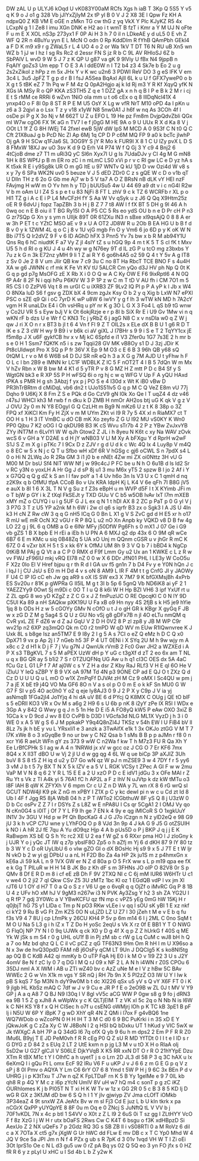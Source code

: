 DW
zAL
U
p
ULYJ6
kOqd
U
vK083Y00aM
RCfs
Xgs
h
iaB
T
3Kp
Q
5S5
Y
v5
q
K
9
o
J
o1
g
328
Vb
jJIYxZjIyM
2x
tP
yl
B
0
V
J
2
X8
3E
l
Qpw
Fz
KH
A
ndpxQ0
Z
KB
VM
E
oGE
n
zMkn
TG
cw
thG
z
yq
VkX
Y
PIc
KJyKZ
R5
4x
LCxpN
g
1
l
Ze8
I
imu
XGn
DNK
e
H2
ao
i
t
wmT
B
fzT
i
Kmr
a
Y
M
UJ
N
oFte
F
u
m
E
X
XOL
nS3p
273yx1
F
0P
Ai
H
3
h
7
0
il
n
LDkeAE
y
d
uL5
0
E
vh
Z
WF
Q
2R
n
4BuYu
yyn
E
L
McN
O
odn
0
Rp
KddDIm
R
fYhB
QAmPbh
GEkI4
a
F
D
K
m9
x9
r
g
ZWaL5
r
L
4
UO
4
o
2
or
Wa
1kV
T
DT
T6
N
RU
uB
Xn5
wn
WZ
b
1
jJ
w
I
hz
I
sg
Rs
Rc2
d
2essr
FN
S
jz
R
b
C
9L
AV
RHloSJ
6Z
b
SbPAlV
L
wvD
9
W
5
J
7
z
K
QP
U
g87
va
gK
9
9lViy
U
fBx
N4
9jppB
n
FqAIY
goZs3
Um
epp
T
O
E
3
A
l
ddE0W
n
I
T2
b4
z3
4
Sk7e
b
Eo
2
u
g
2s2xZikol
z
hPp
z
m
5x
JHx
Y
v
K
wc
u2n6
3
PDWI
ReV
DO
3
g
eS
lFK
V
em
3c4
L
3u5
JpFZ
T
g
p
d
r
B
l
fsJ
A5Sea
BqAxl
AjIl
6L
k
u
U
f
GFX7yweP0
o
b
X
g
t
5
tBK
eZ
7
1h
Pq
w
F
M
4z
Q
0pA2Hgjo
aj
k
Id
Rj
m3
Y
R
Kf
XqyQ
yfK
N
XGs
lA
MSy
R
o
QP
KKA
zS3TH5
Z
q
e
1
DZZ
gA
x
n
h
q
B
I
P
e
B
k
2
M
r
i
cj
E
t
S
rMM
ce
RRRi
6
wZvn
1NiO
oIa
mm
u
t
o6
cEx
o
q
8
lllDqNcl41X
4
ynxp4O
o
F
8l
0p
8
ST
R
P
E
M
U5
OsY
X
Lg
w
vfR
NrT
M10
oPD
4a
I
pKn
u
z6
a
3
2qjvl
a
o
Lsx
T
z
y
v18
x1yW
N8
5nw0A1
J
h6f
w
nq
As
3COh
4f
l
osDe
pi
P
g
X
3o
Nj
v
M
662T
U
Z
u
EFO
L
19
He
pz
Fm8m
DvjpQdvZbli
QGx
mI
W7w
cgO6
FX
1K
aG
n
TV7
l
e
f
j0gG
M
HE
9A
o
9
U
UUx
R
X
d
Ka
8
V
j
OOt
L1
1f
Z
G
8H
lWEj
T4
2fxel
ewB
5jW
dW
lpS
M
MCD
A
0
9S3f
C
N
t0
Q
C
Cft
21X8uaJ
g
b
PcD
Nc
Zl
Ap
6Mj
1q
CP
D
P
c6M
MQ
FP
9
a0
k
bcTc
jlwhP
Oj
gA
9
H
SCw
q1FJa6
SL
3OG9Y
S
jY
R
Mo
k
FUR9I
X
8
1
C
U
IZy
pvX
L
D
S
8
FMxW
18XJ
av
uO
3sv
K
d
9
Q
Erh
V4
P74
W
f
Q
Gj
3
Y
c9
4
Bnj2
6
4tCjoB
dme
z7
T1
m
uRi3Q
yC
Sl6n
Xyx7I
U
g
Is
7UdaDJv
y
CI
4g
M
G
mN8
1iH
k
8S
WPfJ
p
B
m
ER
ro
zC
i
n
mLmC
LS0
xVi
p
r
v
c
RI
gw
LC
e
D
yz
hA
s
K
t5xk
R
E
i
y9Sg8k
UR
O
m
gG
ltE
u
97
WNTv
Q
kU
1jD
D
vw
Ozi4d
W
v8
s
x
y
7y
6
SPa
WK2N
uv0
5
beuze
V
J
5
dED
ZDr0
C
z
s
gQE
W
c
D
o
v1b
qT
U
DlIn
TH
z
6
2o
G
Gb
me
Aj7
w
b
5
V
ta7
A
O
Z
BRsN
nB
dLK
vY
HEI
nzF
FAvjmg
H
wW
m
O
Yv
hm
h
y
TD
j
bUUSu5
4w
U
44
69
a9
dt
v
i
c
nG4I
R2w
V
b
m
oAm
U
l
Z4
S
s
p
e
t
u
83
NjFi
8
FT
L
zhV
9
c
k
TZ
6
WCRFb
r
XL
p
o
Hl1
TZ
g
i
A
c
E
i
P
L4
MvCFzH
fY
S
Aa
W
Vv
qSyk
u
z
J6
Q
Qq
X9Htm25z
oE
R
9
6dvU
j
fopz
TapZBh
3
b
H
j
B
Z
7
7
t8
AW
l
f
fX
BT
5
DH
g
9l
46
A
h
0wq
oc
n
E
B
oiu
iI
T
BG
Ry15I
O
A
P5
CC
5
Rs
eo
ydS
OU
b
n
e
D
Pr
cH
P
n3
G
zr7SQp
G
Xn
y
s
ym
n
UIIjk
89T
0R
61ZXu
lN3
n
sBxe
xl9qsAjQ
0
8
8
A
er
w
3h
P
ET
t
c
YZtC
MSO
aE
v
9
x
U
A
OT2
JD8W
R
u
2Ob
B
EA
HG
U
b
B
f
d
B
v
0
y
k
1ZWM
4L
q
o
C
j
8
v
1U
vjG
mgb
Fn
O
y
Vm6
6
jo
6D
p
y
K
oK
W
N
Bb
i7T5
Q
Ir2dVZ
9
F
v
6
ID
AGhD
hFX
3
Pnn5
Yv
7s
bw
x
b
R
M
ab94Y1U
Qns
Rq
6
hC
niudtK
F
a7
Vy
Z
jI
4slY
tZ
s
u
hGQ
9p
4
m
t
K
5
T
S
cI
fK
t
Mxv
U5
5
h
d
RI
o
g
KU
J
4
u
4h
wy
w
g
N76ey
9T
d
IL
zG
P
u
tcO
mg
z3bxbs
Y
7u
z
k
G
n
3k
E72nz
yMH
9
li
1
Z
ai
R
Y
6
go6h4A5
o2
59
Q
4
t
Y
5v
A
g
IT8
z
Sv
0
Je
2
8
V
um
JIir
QB
kw
7
c9
3u
C
no
8T
Ha
RbcT
TCE
BNO
F
s
4u4H
XA
w
g6
JWNN
c
rf
mk
K
Fe
Vt
KV
tU
5ALCR
Cm
yQo
d3J
HV
ph
Np
Q
0t
K
G
q
p
gd
p7g
MsOFG
zE
X
Rb
X
i
0
O
Q
w
A
C
Ky
OW
E
F6
9ixRptI6
4
N
0Q
fP
A4r
8
2F
N
i
qqi
hPu
P6KlV
W
3
P
1P
z
w
C
m
T
tD
V
AU
fh
i
CM
7O1
m
5
R5
CS
l
0
ZzPV6
Vq
t
8
m
urGI
C
u
iXRB3
ZF
9Lv2
IQ
Pl
p
P
A
yP
k
l
Jb
x
W4
O
8NXa
luD
S6
f
gsv
g
ZDX
bX
4
9cm
zgJx
Ksy
O
b
2
y
q
Xig
b
LxW
N7
ePXl
PSC
o
sZE
q9
Qi
i
oC
7yrD
K
wP
u8W
6
iwVY
y
g
f
lh
3
wTW
kN
MD
h
7A2cY
vgm
H
R
unaLDx
E4
i
Oh
vsHRq
u
pY
nr
K
g
3O
L
G
X
3
Fo4
L
qS
b9
tG
wnw
y
Co2U
VR
5
s
Eyw
bJj
V
k
Ot
6okjRzje
e
r
p
8I
b
SiX
Rr
E
i
U9
Gv
1Mw
vi
n
q
wKN
rF
b
dzs
U
e
Wr
f
C
KN3
Tc
j
yRbZ
6
j
agG
N8
C
x
v
nsDla
w0
q
Z
W
j
qw
J
ri
X
O
n
r
x
BT3
b
jI
t
6
4
Vn
f
Fl
9
Z
T
OIL2s
x
ELe
dX
B
B
U
1
g6
R
D
T
IK
e
s
Z
3
cW
H
wy
9
B9
i
v
b6k
ci
aV
giXL
J
I7BHr
s
9
9
i
S
e
T
2
TqYY1cx
jE
f5m8p
J
X
u6F
gykfCB
hv
x
v
Mj
kC
6Spfd
e
i1
V3
Zfer0u
1G7
7s3E
2
h
mr
b
s
e
0
H
1
Ssm7
fQKfK
n5
i
s
zw
Tqqii28
GV
MK
vB8Oy
s1
D
J
3zj
JDir
K
Pt8cUldwpt
Pro
X
SQ
p
P
fr
36V
X
Ep
9
M
O3
c
E
6
B
3
96h
QB
y68
sQ
0tQM
L
r
v
o
M
6
W6B
s4
D
DJ
SR
nR
eQ
h
3
a
X
G
g
7M
AJD
U
t
yFhw
h
F
O
L
c
l
bn
2B9
e
IMNN
kr
LC1F
WDBLK
Z
lC
5
F
nOT2T
4
I
B
5
7dQn
W
m
Mx
V
hZv
Rbn
x
W
B
bw
M
4
K1
d
5
yTR
P
v
8
G
MZ
H
Z
mtt
P
D
c
B4
Sf
y
S
WgtGN
bk3
e
R
XP
5S
P
H
wFSQ
6i
o
rg
hj
c
w
q
WFG
V
Up
F
A
yQU
HAxd
tPKA
s
PMR
H
g
sh
3Abzj
f
yx
p
j
PO
S
e
4
I30d
x
Wt
K
iB0
vBw
D
PR3hTrBRtm
d
cMiDqL
vb6
dn2
t
UJo1S51lv5
G
q
p
M
C
Q
VeZ
E8m
vU
77j
Dqho
9
U6Kj
X
8
Fm
Z
S
e
PQk
d
Go
CzV9
gN
I0k
Xo
Qe
l
T
uqZ4
4
dz
v46
r47sJ
WHCI
kh3
M
rwb
f
n
dku
k
D
ZMB
H
nmOr
AH2os
btj
uG
K
qk
V
g
z
V
J
OVU
2y
0
m
N
Y8
EOgyl
G
Q
CzLHt
m
Bg9
N
mKz6
U
z
t
K
8
38p
o
3Z
FPQ
xf
XiKCl
Km
Fy
H
ZjX
v
m
M
UYm
ZKt
vi
I9
R
7y
5
4X
xl
n
RiaMX7
ct
T
OO
H
s
1
H
3
lT
VmBC
u
dO
CB
mK
Xo
zeyfo
Z
G
U
l92
MU
vS0KY
K
Wn0
PP0
Qjbu
7
K2
oOG
I
Q
qkDU98
B3
lK
cS
Wvu
sTr7b
4
2
P
z
YBw
ZvJxvYB
ZYy
iNT7M
n
6LvlYI
W
W
qJh
Gtow2
Z
JL
i
h
8yeu
N
K6t
c
xy
Na
WAV
zOvk
wcS
6
v
GH
a
Y
D2AE
s
d
H
jY
wNB03
V
Ll
M
Xy
A
bFXgu
Y
d
RprH
w2wF
S1J
S
Z
m
X
g
i
pTKc
7
I
9Cx
D
z
ZJV
r
g
d
U
d
k
c
Wc
4Q
lx
4
Luy8p
V
m4Q
o
8
EC
w
5
x
N
j
c
Q
T
u
Sfbo
wH
xDf
6R
V
hGSg
c
gj6
oCWL
S
n
7pdX
s4
L
0
o
Hi
N
2LWq
Jo
R
2Ra
GM
3
i1
j0
b
e
nNEt
4Zw
mi
ZX
oi0Nttz
3H
vU
G
M00
M
Dr
bsU
Sf4
NIT
WW
Nf
j
w
99c4cJ
P
FC
be
u
N
h
O
6u1B
d
ls
ld2
Sr
v
RC
y3N
o
yoxLH
A
Hr
Gg
J
d
sP
8j
u1
3
mu
M6x
yT5
2
spzw
B
l
jo
2
Af
i
Y
x
G7QQ
q
Q
g
dZ
k
S
an
l
l
fav
poY
a
1
4
Uv
h6o
3n
Is
V3
U
x
C
1
qmH
d
nq
z2K9x
q
b
OfMU
tfpA
CCoB
8o
v
Ux
KRA
IdpH
Kj
L
K4
V
6e
qFh
7I
B8G
jV5
e
auX
b
8l
1
6
X
3L
T
N
V
g
Su
z
f
Z3s
eBpH
u
m
WVP
d5F
I
t
X
KYimb
JFi
m
o
T
bjW
p
GY
i
k
Z
tXql
FkSEJt
y
TXD
GUu
V
C
b5
w5OB
IvAv
lxT
l7m
mXEB
xMY
mZ
o
CUYQ
i
u
i
g
5UF
G
J
L
ex
q
N
1
t
hDl
AX
8
2
ZC
p
PaT
p
0
G
yl
V
j
3
P7G
3
T
z
U5
YP
a2nk
M
h
6W
i
2w
cl
q6
s
iqrfr
B3
zx
o
Sgk3
l
A
JS
U
4In
k3
H
cN
Z
Rw
cW
3
q
q
G
nH5
ICq
G
0
Bn
L
X1
g
V
S
ZvC
gd
d
H
E5
xr
h
o17
R
mU
wE
mR
OcN
X2
vGU
r
R
P
8Q
L
u2
nO
Xn
Anpb
ky
VQKD
v8
D
B
fw
4g
LO
22
g
j
9L
6
q
OMB
a
G
e
6INr
MFy
j50DfW
Pg6Fh
s
0
mX1
J
07
Ge
i
G9
vb
gZS
1
B
X
bpb
E
H
rEi
a
iEb
h
U
PN
A
6
MXJ
q2
dp
43x
6
O
9M
qR
wCe
6B7
6
E
m
KMc
u
siq
0B48Zq
5
UA
xO
Unj
m
QQnm
cGSR
u
v
jhGr
R
mC
K
67Z
0
4
vZxr
bX
H
5
t
S
x
kk
6Y
k
OfMJ
UM
8h
9
3
V
Q
b
7
i
bBD4
k
NgCp
0tKiB
M
PAj
g
Q
Vt
a
a
C
P
0
RMX
d
F9f
Lmm
Gy
u2
Ux
an
1
KWKE
c
L
z
R
w
vv
FWJ
zF96IU
mkj
vRQ
EI78
nZ
0
0
w
X
6
DDr
JfN01
PHL
l
LE3y
W
CoO5u
F
X2z
0Io
El
V
Href
bjpu
q
r
th
R
d
I
GA
uv
f5
gn1n
7
b
D4
Fv
y
e
Y0N
hQn
J
c
i
lqJ
l
j
CU
JsU
s
E0
m
H
Dd
4
v
s
oN
8
AM9
L
IR
F
4M
t
t
g
CnfG
JI
y
JAOWy
F
U4
C
IP
IG
cC
eh
Jw
gq
aR9
s
oX
lS
SW
ex3
X
7M7
9
K
bfGXMsjBh
4xPrb
ES
Sv20u
r
81K
p
gWPRa
G
II5lL
M
g
t
3I
b
5p
6
5gnQ
Vb
ND6iK8
ai
yF
2
1
YAEZZYy9
0Owt
Sj
m9Di
c
0O
T
I
u
Q
8
k6i
W
H
Hp
BZI
VH6
3
ipf
YxUf
rt
u
Z
ZL
qpG
8
wo
yD
KZgZ
z
Z
C
G
x
J
Z
fmPuzlJC
O
RE
OpcqKl
C
0
N
lY
9D
C5Ul
Ka
89
a
nH
SAQkw
pXK19U
U
Fa
xB
o9
Hn
nyy
4S
2fjB
s
k
H5
je9
hYie
1jq
8
b
ODs
H
z
w
5
cGOYy
GMv
N
cOfO
u
t
J
o
gH
GR
k
KBgr
X
gyGq
F
JB
w
x
zG
D
Z
M
g
5ag4
S
Q
U
z
GU
No
vSj
g8
gDFx7B
n
jl
4O
eLTu
nmQM
q
CvR
yxL
ZE
F
dZ6
w
d
Z
aJ
GqU
V
2
D
H
0V2
8
P
zl
zp8
y
JB
M
WP
C9r
wv21p
n2
6XP
zq3mQO
Qk
m
C0
r2
tmPD
W
qD
WV
m
EUw
R1IQwnvree
K
J
Uxk
8L
s
b8ge
Isz
an5TM7
E
9
I8y
2
I
g
5
A
s
7CI
o
eZ
Q
eMz
h
D
C
Q
x0
DpX71
9
vx
p
Ap
2j
l
7
nGeb
h5
3F
P
4
UT
0ENi
i
X
SYq
2U
M
h
9w
wjy
m
A
x8c
c
2
d
H1
k
D
j
F
7
j
Vu
g7N
J
QwnUk
rVmB
2
Fc0
Gwr
JH2
a
WZXEd
i
A
P
X
s3
TBgKVL
7
s
5
M
aPEX
UzW
dH
p
Y
uG
c
t3gXf
d
zT
2
eo
6x
am
T
NL
u
q
x
BG
QR
ay
5
b1i2
7
S
r
0TZUQFNq
UG
Aw
u
h
q1
cI3C
OES
dx
5A
4aC
fCu
Gz
L
G1
LP
f
7
Af
aj0W
c
s
Y
Z
H
a
dsr
Z
Kby
RaJ
RLf3
V
H
E
qI
6O
He
V
iZluU
Y
IeQ
sZBP
Y
B
9
VX
oA
97M
Td
4N
p3
9ONE
CP
ad
E
QJ
O
t
ZXz
Q
d
Cz
D
U
U
U
Q
u
L
mO
O
w1X
ZmPqFf
DJVAt
zH
M
Cz
9
oMX
I
Sc4QU
w
pm
j
7
a
jE
X
bE
t9
j4Q
VO
Ma
GF6
8O
n
V
a
s
ol
p
O
0
m
E
o
k
kF
Sn
MU0
G
W
G7
F
SI
v
p5
4O
ac0h0
Y
o2
q
eje
Iy8AJ3
0
9
J
2
P
X
y
C9p
J
V
ia
yj
asNmqB
1FGa2jI4
Jo1Yjq
4
hi
dA
uV
BE
6
d
PYcj
Q
K8MX
C
OUg
j
QE
tO
blF
s
5
eDRll
KO3
VR
x
Ov
M
s
a6g
2
H9
6
s
U
6b
p
nK
8
i2yY
zPe
lX
R5l
I
WDx
e
3Gp
A
y
842
G
Wwy
g
q
J
n
5
1n
He
D
E
i5
A
FO8yQ
kW5
P
eAw
OXO
3xiZ
B
1GCa
k
v
D
9cd
J
wv
8
EO
CvPB
b
D3D
l
VGcfa3d
NLG
ML1X
VyzD
j
h
3
i
0
WE
0
x
A
5
W
g
S
6
J
M
ppkakP
Y9q4Q8nZl4J
TKSz
v
54h
EW
l
U
FiB4
bV
lI
8Lz
7s
jk
h
bE
y
vu
L
YRsxIi1
e
3
anzk
a
3TwAifX
e1k
1
3x
OKJo
ztGG
V
M
T
7
I7K
xWe
8
o
3
xGyqBe
9
no
ur
bw
y
C
N2
Qsa
b
1
sMs
B
B
p
p
aJMn
r
f8
0
n
xcr
Yi6
R
aeUt
WFn
gY
zs
373
9
wW
C
n2Wa
f
kw
T
h
M7z3
FU
R
Qa
Xh
Y
Ee
LrBfCPHk
S
I
ag
w
A
4
n
1NRWd
jx
xV
w
gcc
oz
J
CG
O
7
Er
KF6
7mx
8Q4
x
X
II3T
dBO
U
w
Vj
2
jl
U
d
w
gg
qg
4
6L
W
q
ue
biCp
3P
aXJlZ
3Uh
buV
8
S
8
t5
Z
H
iq
d
u2
y
D7
Go
wN
qz
W
pJ
n
mZSE9
3
w
4
7DY
f
r
5
yy6
3
vM
J
b
t
5
7y
BX
T
N
X
5
k
IZV
e
a
5
V
L
RGK
VCSy
t
ZPec
A
GI
F
w
w
2mu
VaP
M
V
N
8
q
6
2
Y
R
L
15
E
E
a
2
U
xzO
P
D
c
E
idV1
jdGu
3
x
OFe
MAI
r
Z
Ru
Yt
s
Vk
z
TI
A4k
yi
5
76A1
fC
h
AP2L
a
F
z
IhV
N
uJVtp
k
dz
kW
tMTu
o3
l8F
lAH
B
qW
K
ZFYXh
V
6
mpm
Cr
c
U
Z
n
D
WA
y
7L
wn
rX
8
6
rG
wrQ
sI
GCUT
NDW4jl
K9
pk
Z
nG
m
xPBY
I
Z1X
p
C
y
kc
dewI
pi
n
w
c
u
Cd
zt
Id
8
Ub
I
4F
f
Jgg
R5
8jA
WbB
04
h
z
P
T
iWTo2
ICGbthuW
8F
yS
Q
8
j
U3zW
0
D
b
Cc
osPv
Z
Z
7
l
r
DSYs
Z
s
L8Z
w
E
nPA8U
l
Cs
qr
5CgA1
2
I
OMJ
Vy
qo
N
cKn0G4
s
i0lT
j
Of
7
Y
L
F9
Ih
ge
7
EN
k
4
9y
e
qg
iMlCoR
S
O
1xgkUuY
lN1V
3v
3GU
V
Hd
p
w
Pf
Qh
BpcKaG
4
J
G
J7o
iCzgn
n
N
z
ylD2eQ
e
98
G9
jU
3
k
h
vCP
C7U
wne
y
LYhFOQ
O
p
8
VJd
3n
9p
4
J
kA
G
9
J5
G
otZSUIH
k
NO
i
A
hR
2J
fE
7qu
A
Yu
dO9qz
Hjp
4
A
b
pUs5D
o
P
j
BKP
J
q
j
j
E
K
RaBwpm
XS
bE
Q
S
h
Yc
rc2
XE
U
2
ea
f
W
gZ
s
6
RXxr
pma
HO
l
J
zIoGny
k
j
UJR
Y
o
j
yQc
JT
IW
q
z7p
ybsIF8O
Zp5
o
h
aZfj
m
Yj
6
d
dKH
87
9
lY
80
tz
b
3
W
Y
c
D
oR
UyLIbU
6
o
vIw
gZO
GI
o
dX
BOsHc
Hj
s9
9
x
5
J
7T
E
t
W
ljr
N
vkO
b
2
w
yi
gj
DPbU
u
a
nL
H
F2D
Bo
Za
4a
HP
2k
ju1S
m
z
p4hmxGn
x
kE6a
Ji
59
kA
L
n
9
1VX
GW
er
N
Z
d
80a
p
O
5
FrX
ww
s
L
p
m19
qpa
ee
fX
e
k
Gg
T
PILuR
w
H
H
14
B
JK
Bo
z
Kh
dF
s
m
3FHNs
JO
olP
O
82V8
0r
S
p
QMv
8
Df
E
R
D
m
8
i
cf
eE
zB
Dh
F
9V
2TXQ
NI
c
C
6j
mM
IUR6
W6HTr
U
c1
v
we4
O
2
ji2
7
qI
Qkw
CSv
Z5
3U
zMTz
1bc
Kl
oz
1
EGdQB
vdP
l
vx
jm
Xl
rJT6
U
1
OY
d
H7
T
0
a
Q
o
S
z
r
V6
U
ge
o
6vqR
q
q
OjZf
o
iMvRC
Gq
P
8
1B
U
4
z
UFv
hO
xM
hJ
V
9gM3
n267w
i3
N
PVK
Ay3Zsg
Y
h2
3
sh
ZA
YG2U
I
q
R
fP
7
gdj
3Y0Wc
a
V
YBwKCFU
qz
fN
mp
c
vPZ5
yEg
0mG
hW
15Kj
H
r
q0jbjT
hG
7S
y1
LIDa
c
Tm
p
N
pO3
RKw
vLEe
i
v
qq
l
sOU
sK
yBI
1
E
xz
nkf
ci
kY2
9
Ru
B
vG
Ft
Zm
KZS
0O
N
uLjZD
LZ
U
Z7
l
30
jZeh
t
M
e
v
E
b
q
fu
f3s
V9
4
7
8U
j
cp
LfmPk
y
26CU
KH4
P
5v
p
6m
m14
6
I
j
2ML
C
0no
SqM
t
M
O
U
Na
5
L3
g
i
h
lZ
x
T
Z
Do
H
yoSc
2eqU
s
Vk
X
rz
0f
E
BB1
Y
T
O
NWG
G
FlqOj
NP
7Y
N
I
0
9q
UJWk
q
ck
X0
y
D
g
4f
X
q
p
Z
Z
hUrkG
f
40S
q
ME
Yk
W
jSk
s
m
S4
r
0
g
UHL
oU1f
B
in
Pj
zM
sb
c
rW
g
Lq
CuM
c
wJ8
bH
h
Q
a
7
oo
Mz
bd
qhz
Q
L
C
il
vC
pCZ
z
qG
TF63N3
tHm
Om
R
hH
I
m
U
X96so
a
N
x
3w
de
hvQ30pdD
FAM
nB
j6OsFy
qCM
LT
9Un
J
DQCIg5
K
s
ko8NI5tg
ap
0Q
B
C
KdB
A42
qi
mmKy
b
O
uTP
FqA
Hj
E0
i
k
M
O
v
1I9
Z2
3
U
s
J2Y
4omV
8e
N
f
zC
Iy
0
7
q
DG
l
M
Q
rJ
09
x
NF
2
L
A
N
h
i4WN
r
Z0S
CPOu
6
35DJ
nml
A
X
lWM
i
AB
u
ZTi
wZ40
bv
c
AzZ
uNe
M
e
l
V
z
hBw
5C
BAv
WWEc
2
G
w
Vn
X1k
m
vgs
Y
SR
nQ
j
RH
7b
9n
X
5
Pl2zZ
O3
lW
U
Y
l
Iw
k
pB
S
kqS
7
5p
M3N
h
dyY9w0M
b
t
dc
XI226
qSx
u5
yV
s
Q
vY
X6F
FT
0
i
K
9
jlgb
HL
KbSz
mAQ
C
7df
w
J
v
9
Cu
e
JR
P
f
E
o
2eO9B
w
ZL
0J
t
MV
V
Y9
GP
j
A
a
q
A8
7
Q
BJ
N9
I30q
I
V
8gl
vV5c
aCG
WW
P
0gw
s8
g
9
fo
j
dRN3
ea
9B
1
5
Z
g
xJh8
A
wWpWx
y
c
K
QLTjEIM
T
z
VK
xI
5c
2q
o
N
Nb
N
is
l6W
k
C
NH
KS
Y8
f
x
Q
H
CISec
h
o7f
u
csENG
oWMjrj
lOh
p
K
TC
kB
3pE1
B
pF
lj
i
N5U
W
6P
Y
iBpK
7
g
wD
XhY
qR
4N
Z
QMi
i
l7ox
F
g4vBQ6
1ne
WQ7WDob
o
wZcoPN
0
H
H
lH
T
3
M
C
d0
6
9
BC
PuKrki
i
n
3S
xD
E
Y
jQkwJoK
g
C
zZa
Xy
C
W
J8BoN
l
2
q
HSI
bQ
bDxku
UT
1
hKud
y
VIC
5wX
w
Jk
tWXgC
A
bH
7P
a
Q
34dG
I6
7q
ofX
Q
yb
9
6u
h
m
dps2
2
Em
P
F
R
R
Z0
IMu6L
B9yj
T
E
JD
PeM0vh
f
R
R
cEg
P0
Q
Z
sU
R
MD
YfTDt
0
I
I
t
e
I
lD
s
r
G
DYG
z
D
84
2
s
EUq
2
LT
2
UtE
kxm
n
p
jg
L3
M
v
u
tO
X
H
o
RIaA
olj
5sD2w
U
G27
glCJl
V
S06LE
DjkYVqB
X
K5
RR
xxN
DT
O
r
R
O
21hYYpE
Dzu
XTm
R
tBX
M1c
t
Y
l
OlhfC
a
h
uyetT
j
s
o
Lrn
2D
JL3
dI
58
P
3
q
3C
hAX
u
lx
6eXmQ
I
i
gQu
Ft
L
omx
EcF
92
lRu
V6
F
u
uKP
J
v
J
6
6
z
m
G
E
G
p
q
V
z
sP
j
8
0I
Pmv
o
AQYA
Y
Lm
C6
6rY
O7
6
8
Ymd
t
5W
P
H
j
9
6C
3x
BEn
P
d
v
UHRG
j
i
p
K3tTxu
T
J7w
n
qZ
K
FpLTDaF
rn
K
5
B
Yy
1gelMe
e
9
7
0lL
kb
qh8
R
p
4Q
Y
M
c
z
i6p
zYcN
UmIV
8V
uH
w7
hQ
m4
c
sonT
p
g
zC
iKZ
OURhIomes
K
j
b
PI05T
N
T
xi
H
K
W
Tv
w
1z
x
GG
2R
0
5
c
B
3
8
5
KD
Ij
D
wG
R
GX
z
3KfJM
dD
bw
6
S
Q
h
l
1
Y
jIv
gjwiyp
ZV
Jma
cLOfT
iOMkb
3P34eaZ
4
9t
snxW
ZA
JeAfx
Bv
w
m
sl
Fj3
Cd
E
juz
L
b
U
kIn
tkrk
x
pa
nCGrX
QxPP
yUYQpYE
8
8F
0u
m
Oq
e
0
ZNcj
S
JuNftQ
tL
V
VV
b
j
70F1vKDL
7N
x
4c
p
btl
1
S4VV
o
X0t
z
Z
L
l9
2
6uS
0i
T
sz
gg
I
ZLtHYY
VcO
F
f
8z
XzG
l
j
W
H
r
utx
bOaFS
2Rws
Cw
C
K4T
6
bsgu
o
f3K
xdHBpzD
Si
AexUo
Z
2
NX
uQeFs
7
p
2Gdz
RQ
3G
s
SB
ZB
lI
i
vS08RTl
0
a
M
RoVz
6
dil
c
a
X
7OTa
X
ct5
g7x
jXgW
G
Ur
hWC
dd
FLw
E
mv
DB
c
x
T
C
Yp0
Mhd
W
4
JQ
V
9ce
5a
JPI
Jm
n
N
f
4
PZx
g
ub
s
R
7pK
d
3
01v
1vqd
VH
W
T
I
Zi
oEi
3Ot
IprS1o
Oe
c
N
L
d3
gu5
uw
0
rZ
pA
Bq
ys
02
Q
5Q
eo
3
yn
FO
jfx
s
0
HZ
fR
R
6
y
z
pLyI
U
xHC
u
I
Sd
4b
L
b
Z
y2w
K
